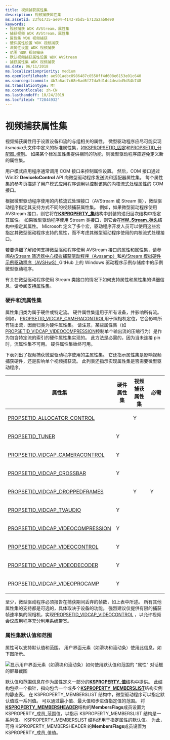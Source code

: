 ```yaml
---
title: 视频捕获属性集
description: 视频捕获属性集
ms.assetid: 23f61735-ae04-4143-8bd5-b713a2ab0e90
keywords:
- 视频捕获 WDK AVStream，属性集
- 捕获视频 WDK AVStream，属性集
- 属性集 WDK 视频捕获
- 硬件属性设置 WDK 视频捕获
- 流属性设置 WDK 视频捕获
- 范围 WDK 视频捕获
- 默认视频捕获属性设置 WDK AVStream
- 捕获属性集 WDK 视频捕获
ms.date: 06/11/2018
ms.localizationpriority: medium
ms.openlocfilehash: ae901aebc8986487c0550ff4d608e6153e01c640
ms.sourcegitcommit: 4b7a6ac7c68e6ad6f27da5d1dc4deabd5d34b748
ms.translationtype: MT
ms.contentlocale: zh-CN
ms.lasthandoff: 10/24/2019
ms.locfileid: "72844932"
---
```

# <a name="video-capture-property-sets"></a>视频捕获属性集


视频捕获属性用于设置设备和流的与组相关的属性。 微型驱动程序应尽可能实现*ksmedia*头文件中定义的标准属性集，如[KSPROPSETID\_固定](kspropsetid-pin.md)和[PROPSETID\_分配器\_控制](propsetid-allocator-control.md)。 如果某个标准属性集提供相同的功能，则微型驱动程序应避免定义新的属性集。

用户模式应用程序通常调用 COM 接口来控制属性设置。 然后，COM 接口通过 Win32 **DeviceIoControl** API 向微型驱动程序发送流和适配器属性集。 每个属性集的参考页描述了用户模式应用程序调用以控制该集的内核流式处理属性的 COM 接口。

根据微型驱动程序使用的内核流式处理接口（AVStream 或 Stream 类），微型驱动程序指定其支持方式不同的视频捕获属性集。 例如，如果微型驱动程序使用 AVStream 接口，则它将在[**KSPROPERTY\_集**](https://docs.microsoft.com/windows-hardware/drivers/ddi/ks/ns-ks-ksproperty_set)结构中封装的递归层次结构中指定其属性。 如果微型驱动程序使用 Stream 类接口，则它会在[**HW\_Stream\_标头**](https://docs.microsoft.com/windows-hardware/drivers/ddi/strmini/ns-strmini-_hw_stream_header)结构中指定其属性。 Microsoft 定义了多个宏，驱动程序开发人员可以使用这些宏指定其微型驱动程序支持的属性，而不考虑其微型驱动程序使用的内核流式处理接口。

若要详细了解如何支持微型驱动程序使用 AVStream 接口的属性和属性集，请参阅[AVStream 筛选器中心模拟捕获驱动程序（Avssamp）](https://github.com/Microsoft/Windows-driver-samples/tree/master/avstream/avssamp)和[AVStream 模拟硬件示例驱动程序（AVSHwS）](https://github.com/Microsoft/Windows-driver-samples/tree/master/avstream/avshws)GitHub 上的 Windows 驱动程序示例存储库中的示例微型驱动程序。

有关在微型驱动程序使用 Stream 类接口的情况下如何支持属性和属性集的详细信息，请参阅[支持属性集](supporting-property-sets.md)。

### <a name="hardware-and-stream-property-sets"></a>硬件和流属性集

属性集归类为属于硬件或特定流。 硬件属性集适用于所有设备，并影响所有流。 例如， [PROPSETID\_VIDCAP\_CAMERACONTROL](propsetid-vidcap-cameracontrol.md)用于照相机定位，它会影响所有输出流，因而归类为硬件属性集。 请注意，某些属性集（如[PROPSETID\_VIDCAP\_VIDEOCOMPRESSION](propsetid-vidcap-videocompression.md)控制单个输出流的压缩行为）是作为包含特定流的索引的硬件属性集实现的。 此方法是必需的，因为当未连接 pin 时，流属性集不可用。 硬件属性集始终可用。

下表列出了视频捕获微型驱动程序使用的主属性集。 它还指示属性集是影响视频捕获硬件，还是影响单个视频捕获流。 此列表还指示实现属性集是否需要微型驱动程序。

<table>
<colgroup>
<col width="25%" />
<col width="25%" />
<col width="25%" />
<col width="25%" />
</colgroup>
<thead>
<tr class="header">
<th>属性集</th>
<th>硬件属性集</th>
<th>视频捕获属性集</th>
<th>必需</th>
</tr>
</thead>
<tbody>
<tr class="odd">
<td><p><a href="propsetid-allocator-control.md" data-raw-source="[PROPSETID_ALLOCATOR_CONTROL](propsetid-allocator-control.md)">PROPSETID_ALLOCATOR_CONTROL</a></p></td>
<td></td>
<td><p>Y</p></td>
<td></td>
</tr>
<tr class="even">
<td><p><a href="propsetid-tuner.md" data-raw-source="[PROPSETID_TUNER](propsetid-tuner.md)">PROPSETID_TUNER</a></p></td>
<td><p>Y</p></td>
<td></td>
<td></td>
</tr>
<tr class="odd">
<td><p><a href="propsetid-vidcap-cameracontrol.md" data-raw-source="[PROPSETID_VIDCAP_CAMERACONTROL](propsetid-vidcap-cameracontrol.md)">PROPSETID_VIDCAP_CAMERACONTROL</a></p></td>
<td><p>Y</p></td>
<td></td>
<td></td>
</tr>
<tr class="even">
<td><p><a href="propsetid-vidcap-crossbar.md" data-raw-source="[PROPSETID_VIDCAP_CROSSBAR](propsetid-vidcap-crossbar.md)">PROPSETID_VIDCAP_CROSSBAR</a></p></td>
<td><p>Y</p></td>
<td></td>
<td></td>
</tr>
<tr class="odd">
<td><p><a href="propsetid-vidcap-droppedframes.md" data-raw-source="[PROPSETID_VIDCAP_DROPPEDFRAMES](propsetid-vidcap-droppedframes.md)">PROPSETID_VIDCAP_DROPPEDFRAMES</a></p></td>
<td></td>
<td><p>Y</p></td>
<td><p>Y</p></td>
</tr>
<tr class="even">
<td><p><a href="propsetid-vidcap-tvaudio.md" data-raw-source="[PROPSETID_VIDCAP_TVAUDIO](propsetid-vidcap-tvaudio.md)">PROPSETID_VIDCAP_TVAUDIO</a></p></td>
<td><p>Y</p></td>
<td></td>
<td></td>
</tr>
<tr class="odd">
<td><p><a href="propsetid-vidcap-videocompression.md" data-raw-source="[PROPSETID_VIDCAP_VIDEOCOMPRESSION](propsetid-vidcap-videocompression.md)">PROPSETID_VIDCAP_VIDEOCOMPRESSION</a></p></td>
<td><p>Y</p></td>
<td></td>
<td></td>
</tr>
<tr class="even">
<td><p><a href="propsetid-vidcap-videocontrol.md" data-raw-source="[PROPSETID_VIDCAP_VIDEOCONTROL](propsetid-vidcap-videocontrol.md)">PROPSETID_VIDCAP_VIDEOCONTROL</a></p></td>
<td><p>Y</p></td>
<td></td>
<td></td>
</tr>
<tr class="odd">
<td><p><a href="propsetid-vidcap-videodecoder.md" data-raw-source="[PROPSETID_VIDCAP_VIDEODECODER](propsetid-vidcap-videodecoder.md)">PROPSETID_VIDCAP_VIDEODECODER</a></p></td>
<td><p>Y</p></td>
<td></td>
<td></td>
</tr>
<tr class="even">
<td><p><a href="propsetid-vidcap-videoprocamp.md" data-raw-source="[PROPSETID_VIDCAP_VIDEOPROCAMP](propsetid-vidcap-videoprocamp.md)">PROPSETID_VIDCAP_VIDEOPROCAMP</a></p></td>
<td><p>Y</p></td>
<td></td>
<td></td>
</tr>
</tbody>
</table>

 

至少，微型驱动程序必须报告在捕获期间丢弃的帧数，如上表中所述。 所有其他属性集的支持都是可选的，具体取决于设备的功能。 强烈建议仅提供有限的捕获帧速率集的照相机，实现[PROPSETID\_VIDCAP\_VIDEOCONTROL](propsetid-vidcap-videocontrol.md) ，以允许视频会议应用程序充分利用系统带宽。

### <a name="property-set-default-values-and-ranges"></a>属性集默认值和范围

属性可以支持默认值和范围。 用户界面元素（如滑块和滚动条）使用此信息，如下图所示。

![显示用户界面元素（如滑块和滚动条）如何使用默认值和范围的 "属性" 对话框的屏幕截图](images/vcuiprop.gif)

默认值和范围信息在作为属性定义一部分的[**KSPROPERTY\_值**](https://docs.microsoft.com/windows-hardware/drivers/ddi/ks/ns-ks-ksproperty_values)结构中提供。 此结构包括一个指针，指向包含一个或多个[**KSPROPERTY\_MEMBERSLIST**](https://docs.microsoft.com/windows-hardware/drivers/ddi/ks/ns-ks-ksproperty_memberslist)结构实例的静态表。 在 KSPROPERTY\_MEMBERSLIST 结构中，微型驱动程序可以指定默认值或一系列值。 可以通过最小值、最大值和步进值指定值的范围。 将[**KSPROPERTY\_MEMBERSHEADER**](https://docs.microsoft.com/windows-hardware/drivers/ddi/ks/ns-ks-ksproperty_membersheader)结构的**MembersFlags**成员设置为 KSPROPERTY\_成员\_范围值，以指示 KSPROPERTY\_MEMBERSLIST 结构是一系列值。 KSPROPERTY\_MEMBERSLIST 结构还用于指定属性的默认值。 为此，可将 KSPROPERTY\_MEMBERSHEADER 的**MembersFlags**成员设置为 KSPROPERTY\_成员\_值值。

 

 




